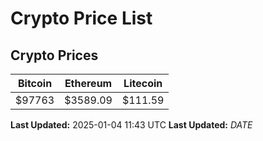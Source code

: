 # Crypto Price List

## Crypto Prices
| Bitcoin | Ethereum | Litecoin |
| ------- | -------- | -------- |
| $97763 | $3589.09 | $111.59 |
**Last Updated:** 2025-01-04 11:43 UTC
**Last Updated:** $DATE$

